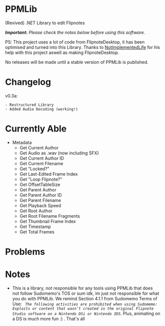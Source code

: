 # PPMLib
(Revived) .NET Library to edit Flipnotes

**_Important_:** *Please check the notes below before using this software.*

PS: This project uses a lot of code from FlipnoteDesktop, it has been optimised and turned into this Library. Thanks to [NotImplementedLife](https://github.com/NotImplementedLife) for his help with this project aswell as making FlipnoteDesktop.

No releases will be made until a stable version of PPMLib is published.

# Changelog
v0.3a:
```
- Restructured Library
- Added Audio Decoding (working!)
```

# Currently Able
- Metadata
  - Get Current Author
  - Get Audio as .wav (now including SFX)
  - Get Current Author ID
  - Get Current Filename
  - Get "Locked?"
  - Get Last-Edited Frame Index
  - Get "Loop Flipnote?"
  - Get OffsetTableSize
  - Get Parent Author
  - Get Parent Author ID
  - Get Parent Filename
  - Get Playback Speed
  - Get Root Author
  - Get Root Filename Fragments
  - Get Thumbnail Frame Index
  - Get Timestamp
  - Get Total Frames
  
# Problems


# Notes
- This is a library, not responsible for any tools using PPMLib that does not follow Sudomemo's TOS or sum idk, im just not responsible for what you do with PPMLib. We remind Section 4.1.1 from Sudomemo Terms of Use: *``` The following activities are prohibited when using Sudomemo: Exploits or content that wasn’t created in the original Flipnote Studio software on a Nintendo DSi or Nintendo 3DS```*. Plus, animating on a DS is much more fun :) . That's all

